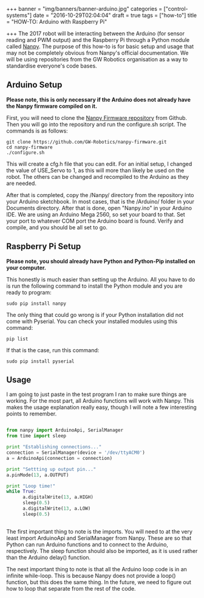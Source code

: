 +++
banner = "img/banners/banner-arduino.jpg"
categories = ["control-systems"]
date = "2016-10-29T02:04:04"
draft = true
tags = ["how-to"]
title = "HOW-TO: Arduino with Raspberry Pi"

+++
The 2017 robot will be interacting between the Arduino (for sensor reading and PWM output) and the Raspberry Pi through a Python module called [Nanpy](http://nanpy.github.io/). The purpose of this how-to is for basic setup and usage that may not be completely obvious from Nanpy's official documentation. We will be using repositories from the GW Robotics organisation as a way to standardise everyone's code bases.

## Arduino Setup
**Please note, this is only necessary if the Arduino does not already have the Nanpy firmware compiled on it.**

First, you will need to clone the [Nanpy Firmware repository](https://github.com/GW-Robotics/nanpy-firmware) from Github. Then you will go into the repository and run the configure.sh script. The commands is as follows:

```shell
git clone https://github.com/GW-Robotics/nanpy-firmware.git
cd nanpy-firmware
./configure.sh
```

This will create a cfg.h file that you can edit. For an initial setup, I changed the value of USE_Servo to 1, as this will more than likely be used on the robot. The others can be changed and recompiled to the Arduino as they are needed.

After that is completed, copy the /Nanpy/ directory from the repository into your Arduino sketchbook. In most cases, that is the /Arduino/ folder in your Documents directory. After that is done, open "Nanpy.ino" in your Arduino IDE. We are using an Arduino Mega 2560, so set your board to that. Set your port to whatever COM port the Arduino board is found. Verify and compile, and you should be all set to go.

## Raspberry Pi Setup
**Please note, you should already have Python and Python-Pip installed on your computer.**

This honestly is much easier than setting up the Arduino. All you have to do is run the following command to install the Python module and you are ready to program:

```shell
sudo pip install nanpy
```

The only thing that could go wrong is if your Python installation did not come with Pyserial. You can check your installed modules using this command:

```shell
pip list
```

If that is the case, run this command:

```shell
sudo pip install pyserial
```

## Usage
I am going to just paste in the test program I ran to make sure things are working. For the most part, all Arduino functions will work with Nanpy. This makes the usage explanation really easy, though I will note a few interesting points to remember.

```python

from nanpy import ArduinoApi, SerialManager
from time import sleep

print "Establishing connections..."
connection = SerialManager(device = '/dev/ttyACM0')
a = ArduinoApi(connection = connection)

print "Settting up output pin..."
a.pinMode(13, a.OUTPUT)

print "Loop time!"
while True:
      a.digitalWrite(13, a.HIGH)
      sleep(0.5)
      a.digitalWrite(13, a.LOW)
      sleep(0.5)
				
```

The first important thing to note is the imports. You will need to at the very least import ArduinoApi and SerialManager from Nanpy. These are so that Python can run Arduino functions and to connect to the Arduino, respectively. The sleep function should also be imported, as it is used rather than the Arduino delay() function.

The next important thing to note is that all the Arduino loop code is in an infinite while-loop. This is because Nanpy does not provide a loop() function, but this does the same thing. In the future, we need to figure out how to loop that separate from the rest of the code.